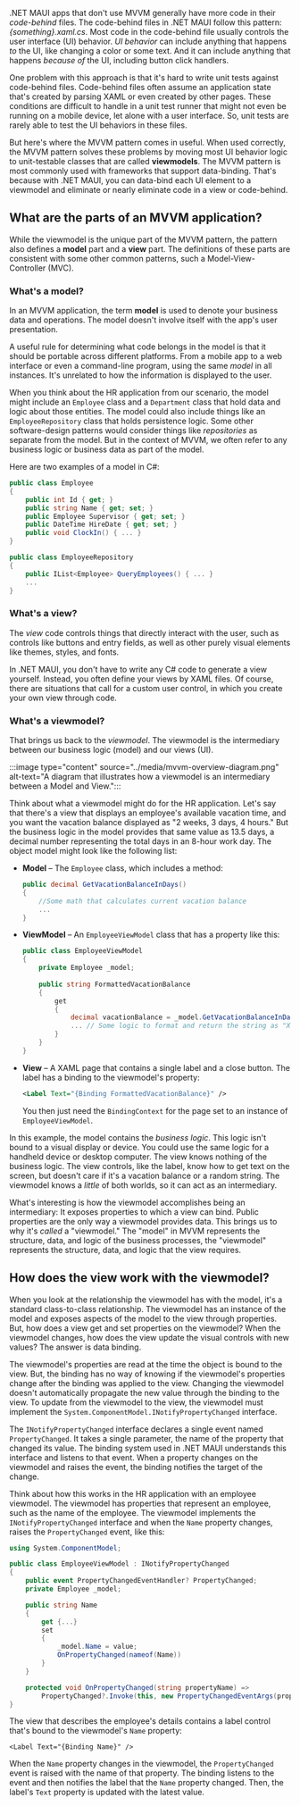.NET MAUI apps that don't use MVVM generally have more code in their _code-behind_ files. The code-behind files in .NET MAUI follow this pattern: _{something}.xaml.cs_. Most code in the code-behind file usually controls the user interface (UI) behavior. _UI behavior_ can include anything that happens _to_ the UI, like changing a color or some text. And it can include anything that happens _because of_ the UI, including button click handlers.

One problem with this approach is that it's hard to write unit tests against code-behind files. Code-behind files often assume an application state that's created by parsing XAML or even created by other pages. These conditions are difficult to handle in a unit test runner that might not even be running on a mobile device, let alone with a user interface. So, unit tests are rarely able to test the UI behaviors in these files.

But here's where the MVVM pattern comes in useful. When used correctly, the MVVM pattern solves these problems by moving most UI behavior logic to unit-testable classes that are called **viewmodels**. The MVVM pattern is most commonly used with frameworks that support data-binding. That's because with .NET MAUI, you can data-bind each UI element to a viewmodel and eliminate or nearly eliminate code in a view or code-behind.

## What are the parts of an MVVM application?

While the viewmodel is the unique part of the MVVM pattern, the pattern also defines a **model** part and a **view** part. The definitions of these parts are consistent with some other common patterns, such a Model-View-Controller (MVC).

### What's a model?

In an MVVM application, the term **model** is used to denote your business data and operations. The model doesn't involve itself with the app's user presentation.

A useful rule for determining what code belongs in the model is that it should be portable across different platforms. From a mobile app to a web interface or even a command-line program, using the same _model_ in all instances. It's unrelated to how the information is displayed to the user.

When you think about the HR application from our scenario, the model might include an `Employee` class and a `Department` class that hold data and logic about those entities. The model could also include things like an `EmployeeRepository` class that holds persistence logic. Some other software-design patterns would consider things like _repositories_ as separate from the model. But in the context of MVVM, we often refer to any business logic or business data as part of the model.

Here are two examples of a model in C#:

```csharp
public class Employee
{
    public int Id { get; }
    public string Name { get; set; }
    public Employee Supervisor { get; set; }
    public DateTime HireDate { get; set; }
    public void ClockIn() { ... }
}

public class EmployeeRepository
{
    public IList<Employee> QueryEmployees() { ... }
    ...
}
```

### What's a view?

The _view_ code controls things that directly interact with the user, such as controls like buttons and entry fields, as well as other purely visual elements like themes, styles, and fonts.

In .NET MAUI, you don't have to write any C# code to generate a view yourself. Instead, you often define your views by XAML files. Of course, there are situations that call for a custom user control, in which you create your own view through code.

### What's a viewmodel?

That brings us back to the _viewmodel_. The viewmodel is the intermediary between our business logic (model) and our views (UI).

:::image type="content" source="../media/mvvm-overview-diagram.png" alt-text="A diagram that illustrates how a viewmodel is an intermediary between a Model and View.":::

Think about what a viewmodel might do for the HR application. Let's say that there's a view that displays an employee's available vacation time, and you want the vacation balance displayed as "2 weeks, 3 days, 4 hours." But the business logic in the model provides that same value as 13.5 days, a decimal number representing the total days in an 8-hour work day. The object model might look like the following list:

- **Model** &ndash; The `Employee` class, which includes a method:

    ```csharp
    public decimal GetVacationBalanceInDays()
    {
        //Some math that calculates current vacation balance
        ...
    }
    ```

- **ViewModel** &ndash; An `EmployeeViewModel` class that has a property like this:

    ```csharp
    public class EmployeeViewModel
    {
        private Employee _model;
        
        public string FormattedVacationBalance
        {
            get
            {
                decimal vacationBalance = _model.GetVacationBalanceInDays();
                ... // Some logic to format and return the string as "X days, Y days, Z hours"
            }
        }
    }
    ```

- **View** &ndash; A XAML page that contains a single label and a close button. The label has a binding to the viewmodel's property:

    ```xml
    <Label Text="{Binding FormattedVacationBalance}" />
    ```

    You then just need the `BindingContext` for the page set to an instance of `EmployeeViewModel`.

In this example, the model contains the _business logic_. This logic isn't bound to a visual display or device. You could use the same logic for a handheld device or desktop computer. The view knows nothing of the business logic. The view controls, like the label, know how to get text on the screen, but doesn't care if it's a vacation balance or a random string. The viewmodel knows a _little_ of both worlds, so it can act as an intermediary.

What's interesting is how the viewmodel accomplishes being an intermediary: It exposes properties to which a view can bind. Public properties are the only way a viewmodel provides data. This brings us to why it's _called_ a "viewmodel." The "model" in MVVM represents the structure, data, and logic of the business processes, the "viewmodel" represents the structure, data, and logic that the view requires.

## How does the view work with the viewmodel?

When you look at the relationship the viewmodel has with the model, it's a standard class-to-class relationship. The viewmodel has an instance of the model and exposes aspects of the model to the view through properties. But, how does a view get and set properties on the viewmodel? When the viewmodel changes, how does the view update the visual controls with new values? The answer is data binding.

The viewmodel's properties are read at the time the object is bound to the view. But, the binding has no way of knowing if the viewmodel's properties change after the binding was applied to the view. Changing the viewmodel doesn't automatically propagate the new value through the binding to the view. To update from the viewmodel to the view, the viewmodel must implement the `System.ComponentModel.INotifyPropertyChanged` interface.

The `INotifyPropertyChanged` interface declares a single event named `PropertyChanged`. It takes a single parameter, the name of the property that changed its value. The binding system used in .NET MAUI understands this interface and listens to that event. When a property changes on the viewmodel and raises the event, the binding notifies the target of the change.

Think about how this works in the HR application with an employee viewmodel. The viewmodel has properties that represent an employee, such as the name of the employee. The viewmodel implements the `INotifyPropertyChanged` interface and when the `Name` property changes, raises the `PropertyChanged` event, like this:

```csharp
using System.ComponentModel;

public class EmployeeViewModel : INotifyPropertyChanged
{
    public event PropertyChangedEventHandler? PropertyChanged;
    private Employee _model;

    public string Name
    {
        get {...}
        set
        {
            _model.Name = value;
            OnPropertyChanged(nameof(Name))
        }
    }

    protected void OnPropertyChanged(string propertyName) =>
        PropertyChanged?.Invoke(this, new PropertyChangedEventArgs(propertyName));
}
```

The view that describes the employee's details contains a label control that's bound to the viewmodel's `Name` property:

```xaml
<Label Text="{Binding Name}" />
```

When the `Name` property changes in the viewmodel, the `PropertyChanged` event is raised with the name of that property. The binding listens to the event and then notifies the label that the `Name` property changed. Then, the label's `Text` property is updated with the latest value.
